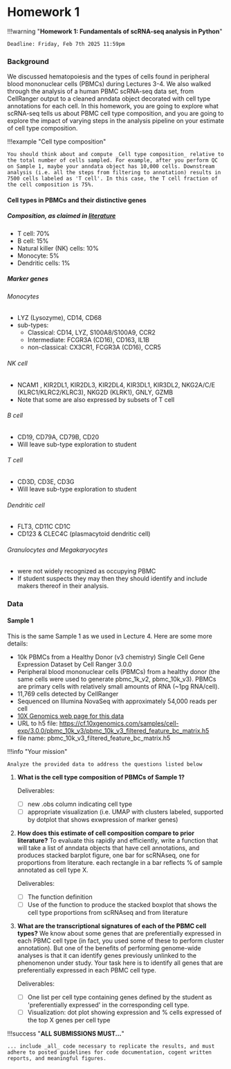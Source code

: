 # Homework 1


!!!warning "**Homework 1: Fundamentals of scRNA-seq analysis in Python**"

    Deadline: Friday, Feb 7th 2025 11:59pm


### Background
We discussed hematopoiesis and the types of cells found in peripheral blood mononuclear cells (PBMCs) during Lectures 3-4. We also walked through the analysis of a human PBMC scRNA-seq data set, from CellRanger output to a cleaned anndata object decorated with cell type annotations for each cell. In this homework, you are going to explore what scRNA-seq tells us about PBMC cell type composition, and you are going to explore the impact of varying steps in the analysis pipeline on your estimate of cell type composition.

!!!example "Cell type composition"

    You should think about and compute _Cell type composition_ relative to the total number of cells sampled. For example, after you perform QC on Sample 1, maybe your anndata object has 10,000 cells. Downstream analysis (i.e. all the steps from filtering to annotation) results in 7500 cells labeled as 'T cell'. In this case, the T cell fraction of the cell composition is 75%.

#### Cell types in PBMCs and their distinctive genes
##### Composition, as claimed in [literature](https://www.frontiersin.org/articles/10.3389/fmolb.2017.00096/)
- T cell: 70%
- B cell: 15%
- Natural killer (NK) cells: 10%
- Monocyte: 5%
- Dendritic cells: 1%
##### Marker genes
###### Monocytes
- LYZ (Lysozyme), CD14, CD68
- sub-types:
	- Classical:  CD14, LYZ, S100A8/S100A9, CCR2
	- Intermediate: FCGR3A (CD16), CD163, IL1B
	- non-classical: CX3CR1, FCGR3A (CD16), CCR5
###### NK cell
- NCAM1 , KIR2DL1, KIR2DL3, KIR2DL4, KIR3DL1, KIR3DL2, NKG2A/C/E (KLRC1/KLRC2/KLRC3), NKG2D (KLRK1), GNLY, GZMB
- Note that some are also expressed by subsets of T cell
###### B cell
- CD19, CD79A, CD79B, CD20
- Will leave sub-type exploration to student
###### T cell
- CD3D, CD3E, CD3G
- Will leave sub-type exploration to student
###### Dendritic cell
- FLT3, CD11C CD1C
- CD123 & CLEC4C  (plasmacytoid dendritic cell)
###### Granulocytes and Megakaryocytes
- were not widely recognized as occupying PBMC
- If student suspects they may then they should identify and include makers thereof in their analysis.
### Data
#### Sample 1
This is the same Sample 1 as we used in Lecture 4. Here are some more details:
- 10k PBMCs from a Healthy Donor (v3 chemistry) Single Cell Gene Expression Dataset by Cell Ranger 3.0.0
- Peripheral blood mononuclear cells (PBMCs) from a healthy donor (the same cells were used to generate pbmc\_1k\_v2, pbmc\_10k\_v3). PBMCs are primary cells with relatively small amounts of RNA (~1pg RNA/cell).
- 11,769 cells detected by CellRanger
- Sequenced on Illumina NovaSeq with approximately 54,000 reads per cell
- [10X Genomics web page for this data](https://www.10xgenomics.com/resources/datasets/10-k-pbm-cs-from-a-healthy-donor-v-3-chemistry-3-standard-3-0-0)
- URL to h5 file: https://cf.10xgenomics.com/samples/cell-exp/3.0.0/pbmc_10k_v3/pbmc_10k_v3_filtered_feature_bc_matrix.h5
- file name: pbmc\_10k\_v3\_filtered\_feature\_bc\_matrix.h5

!!!info "Your mission"

	Analyze the provided data to address the questions listed below


1. **What is the cell type composition of PBMCs of Sample 1?**

	Deliverables:

	- [ ] new .obs column indicating cell type
	- [ ] appropriate visualization (i.e. UMAP with clusters labeled, supported by dotplot that shows exwpression of marker genes)

2. **How does this estimate of cell composition compare to prior literature?**
	To evaluate this rapidly and efficiently, write a function that will take a list of anndata objects that have cell annotations, and produces stacked barplot figure, one bar for scRNAseq, one for proportions from literature. each rectangle in a bar reflects % of sample annotated as cell type X.

	Deliverables:

	- [ ] The function definition
	- [ ] Use of the function to produce the stacked boxplot that shows the cell type proportions from scRNAseq and from literature

3. **What are the transcriptional signatures of each of the PBMC cell types?** We know about some genes that are preferentially expressed in each PBMC cell type (in fact, you used some of these to perform cluster annotation). But one of the benefits of performing genome-wide analyses is that it can identify genes previously unlinked to the phenomenon under study. Your task here is to identify all genes that are preferentially expressed in each PBMC cell type. 

	Deliverables:

	- [ ] One list per cell type containing genes defined by the student as 'preferentially  expressed' in the corresponding cell type.
	- [ ] Visualization: dot plot showing expression and % cells expressed of the top X genes per cell type

!!!success "**ALL SUBMISSIONS MUST...**"

	... include _all_ code necessary to replicate the results, and must adhere to posted guidelines for code documentation, cogent written reports, and meaningful figures.



